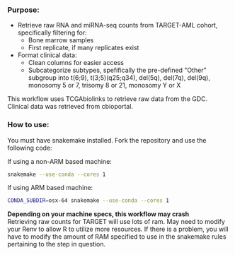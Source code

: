 ### Purpose:
* Retrieve raw RNA and miRNA-seq counts from TARGET-AML cohort, specifically filtering for:
    * Bone marrow samples
    * First replicate, if many replicates exist
* Format clinical data:
    * Clean columns for easier access
    * Subcategorize subtypes, spefifically the pre-defined "Other" subgroup into t(6;9), t(3;5)(q25;q34), del(5q), del(7q), del(9q), monosomy 5 or 7, trisomy 8 or 21, monosomy Y or X

This workflow uses TCGAbiolinks to retrieve raw data from the GDC. Clinical data was retrieved from cbioportal.

### How to use:
You must have snakemake installed. Fork the repository and use the following code:

If using a non-ARM based machine:
```zsh
snakemake --use-conda --cores 1
```

If using ARM based machine:
```zsh
CONDA_SUBDIR=osx-64 snakemake --use-conda --cores 1
```

**Depending on your machine specs, this workflow may crash**  
Retrieving raw counts for TARGET will use lots of ram. May need to modify your Renv to allow R to utilize more resources. If there is a problem, you will have to modify the amount of RAM specified to use in the snakemake rules pertaining to the step in question.
